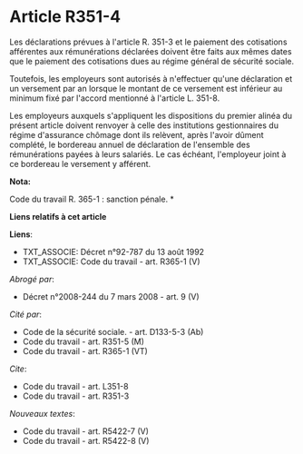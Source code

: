# Article R351-4

Les déclarations prévues à l'article R. 351-3 et le paiement des cotisations afférentes aux rémunérations déclarées doivent
être faits aux mêmes dates que le paiement des cotisations dues au régime général de sécurité sociale.

Toutefois, les employeurs sont autorisés à n'effectuer qu'une déclaration et un versement par an lorsque le montant de ce
versement est inférieur au minimum fixé par l'accord mentionné à l'article L. 351-8.

Les employeurs auxquels s'appliquent les dispositions du premier alinéa du présent article doivent renvoyer à celle des
institutions gestionnaires du régime d'assurance chômage dont ils relèvent, après l'avoir dûment complété, le bordereau
annuel de déclaration de l'ensemble des rémunérations payées à leurs salariés. Le cas échéant, l'employeur joint à ce
bordereau le versement y afférent.

**Nota:**

Code du travail R. 365-1 : sanction pénale. *

**Liens relatifs à cet article**

**Liens**:

  - TXT_ASSOCIE: Décret n°92-787 du 13 août 1992
  - TXT_ASSOCIE: Code du travail - art. R365-1 (V)

_Abrogé par_:

  - Décret n°2008-244 du 7 mars 2008 - art. 9 (V)

_Cité par_:

  - Code de la sécurité sociale. - art. D133-5-3 (Ab)
  - Code du travail - art. R351-5 (M)
  - Code du travail - art. R365-1 (VT)

_Cite_:

  - Code du travail - art. L351-8
  - Code du travail - art. R351-3

_Nouveaux textes_:

  - Code du travail - art. R5422-7 (V)
  - Code du travail - art. R5422-8 (V)
